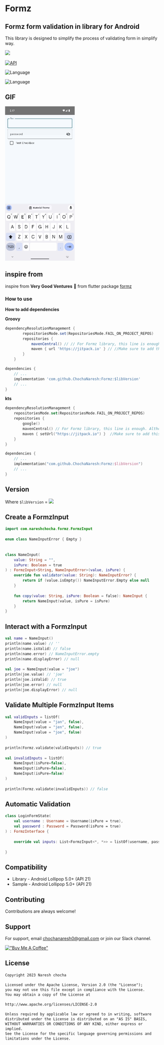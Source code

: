 # Formz



## Formz form validation in library for Android
This library is designed to simplify the process of validating form in simplify way.

[![](https://jitpack.io/v/ChochaNaresh/Formz.svg)](https://jitpack.io/#ChochaNaresh/Formz)

[![API](https://img.shields.io/badge/API-21%2B-brightgreen.svg?style=flat)](https://android-arsenal.com/api?level=21)

![Language](https://img.shields.io/badge/language-Kotlin-orange.svg)

![Language](https://img.shields.io/badge/Kotlin-2.0.0-blue)

## GIF
<img src="./images/app_demo.gif"/>

## inspire from
inspire from **Very Good Ventures** 🦄
from flutter package
[formz](https://pub.dev/packages/formz)

### How to use
**How to add dependencies**

**Groovy**
```groovy
dependencyResolutionManagement {
		repositoriesMode.set(RepositoriesMode.FAIL_ON_PROJECT_REPOS)
		repositories {
			mavenCentral() // // For Formz library, this line is enough. Although, it has been published on jitpack as well
			maven { url 'https://jitpack.io' } // //Make sure to add this in your project
		}
	}
```

```groovy
dependencies {
    // ...
    implementation 'com.github.ChochaNaresh:Formz:$libVersion'
    // ...
}
```

**kts**
```kotlin
dependencyResolutionManagement {
    repositoriesMode.set(RepositoriesMode.FAIL_ON_PROJECT_REPOS)
    repositories {
        google()
        mavenCentral() // For Formz library, this line is enough. Although, it has been published on jitpack as well
        maven { setUrl("https://jitpack.io") }  //Make sure to add this in your project
    }
}
```

```kotlin
dependencies {
    // ...
    implementation("com.github.ChochaNaresh:Formz:$libVersion")
    // ...
}
```
## Version
Where `$libVersion` = [![](https://jitpack.io/v/ChochaNaresh/Formz.svg)](https://jitpack.io/#ChochaNaresh/Formz)

## Create a FormzInput
```kotlin
import com.nareshchocha.formz.FormzInput

enum class NameInputError { Empty }


class NameInput(
    value: String = "",
    isPure: Boolean = true
) : FormzInput<String, NameInputError>(value, isPure) {
    override fun validator(value: String): NameInputError? {
        return if (value.isEmpty()) NameInputError.Empty else null
    }

    fun copy(value: String, isPure: Boolean = false): NameInput {
        return NameInput(value, isPure = isPure)
    }
}
```
## Interact with a FormzInput
```kotlin
val name = NameInput()
println(name.value) // ''
println(name.isValid) // false
println(name.error) // NameInputError.empty
println(name.displayError) // null

val joe = NameInput(value = "joe")
println(joe.value) // 'joe'
println(joe.isValid) // true
println(joe.error) // null
println(joe.displayError) // null
```
## Validate Multiple FormzInput Items
```kotlin
val validInputs = listOf(
    NameInput(value = "jan", false),
    NameInput(value = "jen", false),
    NameInput(value = "joe", false)
)

println(Formz.validate(validInputs)) // true

val invalidInputs = listOf(
    NameInput(isPure=false),
    NameInput(isPure=false),
    NameInput(isPure=false)
)

println(Formz.validate(invalidInputs)) // false
```
## Automatic Validation

```kotlin
class LoginFormState(   
    val username : Username = Username(isPure = true),
    val password : Password = Password(isPure = true)
) : FormzInterface {
    
    override val inputs: List<FormzInput<*, *>> = listOf(username, password)

}
```
## Compatibility
* Library - Android Lollipop 5.0+ (API 21)
* Sample - Android Lollipop 5.0+ (API 21)
## Contributing

Contributions are always welcome!
## Support

For support, email  chochanaresh0@gmail.com or join our Slack channel.

[!["Buy Me A Coffee"](https://www.buymeacoffee.com/assets/img/custom_images/orange_img.png)](https://www.buymeacoffee.com/chochanaresh)

## License
```text
Copyright 2023 Naresh chocha

Licensed under the Apache License, Version 2.0 (the "License");
you may not use this file except in compliance with the License.
You may obtain a copy of the License at
    
http://www.apache.org/licenses/LICENSE-2.0
    
Unless required by applicable law or agreed to in writing, software
distributed under the License is distributed on an "AS IS" BASIS,
WITHOUT WARRANTIES OR CONDITIONS OF ANY KIND, either express or implied.
See the License for the specific language governing permissions and
limitations under the License.
```